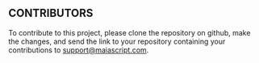 ## CONTRIBUTORS

To contribute to this project, please clone the repository on github, make the changes, and send the link to your repository containing your contributions to support@maiascript.com.
